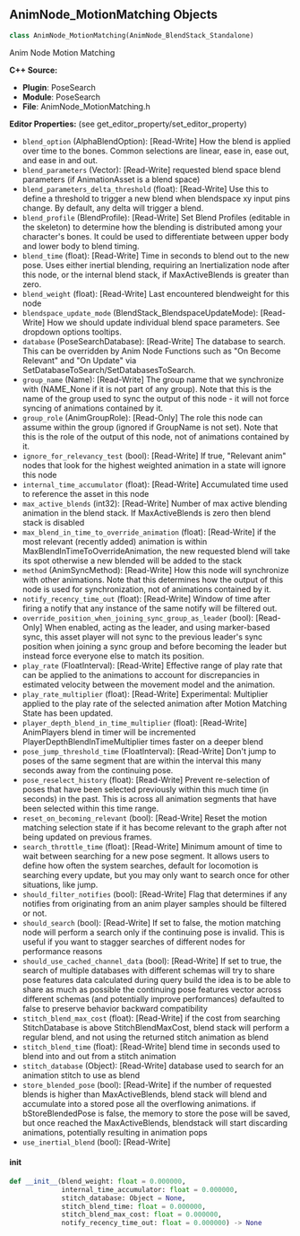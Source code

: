 ## AnimNode_MotionMatching Objects

```python
class AnimNode_MotionMatching(AnimNode_BlendStack_Standalone)
```

Anim Node Motion Matching

**C++ Source:**

- **Plugin**: PoseSearch
- **Module**: PoseSearch
- **File**: AnimNode_MotionMatching.h

**Editor Properties:** (see get_editor_property/set_editor_property)

- ``blend_option`` (AlphaBlendOption):  [Read-Write] How the blend is applied over time to the bones. Common selections are linear, ease in, ease out, and ease in and out.
- ``blend_parameters`` (Vector):  [Read-Write] requested blend space blend parameters (if AnimationAsset is a blend space)
- ``blend_parameters_delta_threshold`` (float):  [Read-Write] Use this to define a threshold to trigger a new blend when blendspace xy input pins change.
  By default, any delta will trigger a blend.
- ``blend_profile`` (BlendProfile):  [Read-Write] Set Blend Profiles (editable in the skeleton) to determine how the blending is distributed among your character's bones. It could be used to differentiate between upper body and lower body to blend timing.
- ``blend_time`` (float):  [Read-Write] Time in seconds to blend out to the new pose. Uses either inertial blending, requiring an Inertialization node after this node, or the internal blend stack, if MaxActiveBlends is greater than zero.
- ``blend_weight`` (float):  [Read-Write] Last encountered blendweight for this node
- ``blendspace_update_mode`` (BlendStack_BlendspaceUpdateMode):  [Read-Write] How we should update individual blend space parameters. See dropdown options tooltips.
- ``database`` (PoseSearchDatabase):  [Read-Write] The database to search. This can be overridden by Anim Node Functions such as "On Become Relevant" and "On Update" via SetDatabaseToSearch/SetDatabasesToSearch.
- ``group_name`` (Name):  [Read-Write] The group name that we synchronize with (NAME_None if it is not part of any group). Note that
  this is the name of the group used to sync the output of this node - it will not force
  syncing of animations contained by it.
- ``group_role`` (AnimGroupRole):  [Read-Only] The role this node can assume within the group (ignored if GroupName is not set). Note
  that this is the role of the output of this node, not of animations contained by it.
- ``ignore_for_relevancy_test`` (bool):  [Read-Write] If true, "Relevant anim" nodes that look for the highest weighted animation in a state will ignore this node
- ``internal_time_accumulator`` (float):  [Read-Write] Accumulated time used to reference the asset in this node
- ``max_active_blends`` (int32):  [Read-Write] Number of max active blending animation in the blend stack. If MaxActiveBlends is zero then blend stack is disabled
- ``max_blend_in_time_to_override_animation`` (float):  [Read-Write] if the most relevant (recently added) animation is within MaxBlendInTimeToOverrideAnimation, the new requested blend will take its spot
  otherwise a new blended will be added to the stack
- ``method`` (AnimSyncMethod):  [Read-Write] How this node will synchronize with other animations. Note that this determines how the output
  of this node is used for synchronization, not of animations contained by it.
- ``notify_recency_time_out`` (float):  [Read-Write] Window of time after firing a notify that any instance of the same notify will be filtered out.
- ``override_position_when_joining_sync_group_as_leader`` (bool):  [Read-Only] When enabled, acting as the leader, and using marker-based sync, this asset player will not sync to the previous leader's sync position when joining a sync group and before becoming the leader but instead force everyone else to match its position.
- ``play_rate`` (FloatInterval):  [Read-Write] Effective range of play rate that can be applied to the animations to account for discrepancies in estimated velocity between the movement model and the animation.
- ``play_rate_multiplier`` (float):  [Read-Write] Experimental: Multiplier applied to the play rate of the selected animation after Motion Matching State has been updated.
- ``player_depth_blend_in_time_multiplier`` (float):  [Read-Write] AnimPlayers blend in timer will be incremented PlayerDepthBlendInTimeMultiplier times faster on a deeper blend
- ``pose_jump_threshold_time`` (FloatInterval):  [Read-Write] Don't jump to poses of the same segment that are within the interval this many seconds away from the continuing pose.
- ``pose_reselect_history`` (float):  [Read-Write] Prevent re-selection of poses that have been selected previously within this much time (in seconds) in the past. This is across all animation segments that have been selected within this time range.
- ``reset_on_becoming_relevant`` (bool):  [Read-Write] Reset the motion matching selection state if it has become relevant to the graph after not being updated on previous frames.
- ``search_throttle_time`` (float):  [Read-Write] Minimum amount of time to wait between searching for a new pose segment. It allows users to define how often the system searches, default for locomotion is searching every update, but you may only want to search once for other situations, like jump.
- ``should_filter_notifies`` (bool):  [Read-Write] Flag that determines if any notifies from originating from an anim player samples should be filtered or not.
- ``should_search`` (bool):  [Read-Write] If set to false, the motion matching node will perform a search only if the continuing pose is invalid. This is useful if you want to stagger searches of different nodes for performance reasons
- ``should_use_cached_channel_data`` (bool):  [Read-Write] If set to true, the search of multiple databases with different schemas will try to share pose features data calculated during query build
  the idea is to be able to share as much as possible the continuing pose features vector across different schemas (and potentially improve performances)
  defaulted to false to preserve behavior backward compatibility
- ``stitch_blend_max_cost`` (float):  [Read-Write] if the cost from searching StitchDatabase is above StitchBlendMaxCost, blend stack will perform a regular blend,
  and not using the returned stitch animation as blend
- ``stitch_blend_time`` (float):  [Read-Write] blend time in seconds used to blend into and out from a stitch animation
- ``stitch_database`` (Object):  [Read-Write] database used to search for an animation stitch to use as blend
- ``store_blended_pose`` (bool):  [Read-Write] if the number of requested blends is higher than MaxActiveBlends, blend stack will blend and accumulate
  into a stored pose all the overflowing animations. if bStoreBlendedPose is false, the memory to store the pose will be saved,
  but once reached the MaxActiveBlends, blendstack will start discarding animations, potentially resulting in animation pops
- ``use_inertial_blend`` (bool):  [Read-Write]

<a id="unreal.AnimNode_MotionMatching.__init__"></a>

#### __init__

```python
def __init__(blend_weight: float = 0.000000,
             internal_time_accumulator: float = 0.000000,
             stitch_database: Object = None,
             stitch_blend_time: float = 0.000000,
             stitch_blend_max_cost: float = 0.000000,
             notify_recency_time_out: float = 0.000000) -> None
```

<a id="unreal.AnimNode_PoseSearchHistoryCollector_Base"></a>